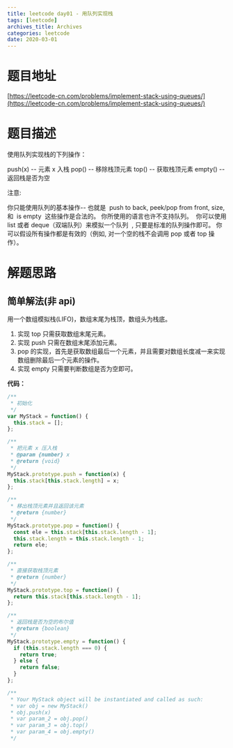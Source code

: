 ```yaml
---
title: leetcode day01 - 用队列实现栈
tags: [leetcode]
archives_title: Archives
categories: leetcode
date: 2020-03-01
---
```


# 题目地址

[https://leetcode-cn.com/problems/implement-stack-using-queues/](https://leetcode-cn.com/problems/implement-stack-using-queues/)

# 题目描述

使用队列实现栈的下列操作：

push(x) -- 元素 x 入栈
pop() -- 移除栈顶元素
top() -- 获取栈顶元素
empty() -- 返回栈是否为空

注意:

你只能使用队列的基本操作-- 也就是  push to back, peek/pop from front, size, 和  is empty  这些操作是合法的。
你所使用的语言也许不支持队列。  你可以使用 list 或者 deque（双端队列）来模拟一个队列  , 只要是标准的队列操作即可。
你可以假设所有操作都是有效的（例如, 对一个空的栈不会调用 pop 或者 top 操作）。

# 解题思路

## 简单解法(非 api)

用一个数组模拟栈(LIFO)，数组末尾为栈顶，数组头为栈底。

1. 实现 top 只需获取数组末尾元素。
2. 实现 push 只需在数组末尾添加元素。
3. pop 的实现，首先是获取数组最后一个元素，并且需要对数组长度减一来实现数组删除最后一个元素的操作。
4. 实现 empty 只需要判断数组是否为空即可。

**代码：**

```javascript
/**
 * 初始化
 */
var MyStack = function() {
  this.stack = [];
};

/**
 * 把元素 x 压入栈
 * @param {number} x
 * @return {void}
 */
MyStack.prototype.push = function(x) {
  this.stack[this.stack.length] = x;
};

/**
 * 移出栈顶元素并且返回该元素
 * @return {number}
 */
MyStack.prototype.pop = function() {
  const ele = this.stack[this.stack.length - 1];
  this.stack.length = this.stack.length - 1;
  return ele;
};

/**
 * 直接获取栈顶元素
 * @return {number}
 */
MyStack.prototype.top = function() {
  return this.stack[this.stack.length - 1];
};

/**
 * 返回栈是否为空的布尔值
 * @return {boolean}
 */
MyStack.prototype.empty = function() {
  if (this.stack.length === 0) {
    return true;
  } else {
    return false;
  }
};

/**
 * Your MyStack object will be instantiated and called as such:
 * var obj = new MyStack()
 * obj.push(x)
 * var param_2 = obj.pop()
 * var param_3 = obj.top()
 * var param_4 = obj.empty()
 */
```
